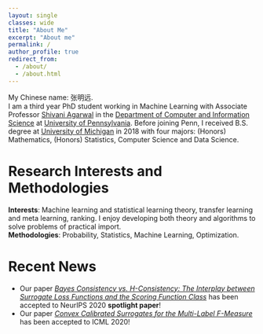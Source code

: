 ```yaml
---
layout: single
classes: wide
title: "About Me"
excerpt: "About me"
permalink: /
author_profile: true
redirect_from: 
  - /about/
  - /about.html
---
```


My Chinese name: 张明远.<br>
I am a third year PhD student working in Machine Learning with Associate Professor [Shivani Agarwal](https://www.shivani-agarwal.net) in the [Department of Computer and Information Science](https://www.cis.upenn.edu) at [University of Pennsylvania](https://home.www.upenn.edu). Before joining Penn, I received B.S. degree at [University of Michigan](https://www.umich.edu) in 2018 with four majors: (Honors) Mathematics, (Honors) Statistics, Computer Science and Data Science.

Research Interests and Methodologies
======
**Interests**: Machine learning and statistical learning theory, transfer learning and meta learning, ranking. I enjoy developing both theory and algorithms to solve problems of practical import.<br>
**Methodologies**:  Probability, Statistics, Machine Learning, Optimization.

Recent News
======
* Our paper [<em>Bayes Consistency vs. H-Consistency: The Interplay between Surrogate Loss Functions and the Scoring Function Class</em>]() has been accepted to NeurIPS 2020 **spotlight paper**!<br>
* Our paper [<em>Convex Calibrated Surrogates for the Multi-Label F-Measure</em>](https://proceedings.icml.cc/book/3712.pdf) has been accepted to ICML 2020!<br>
